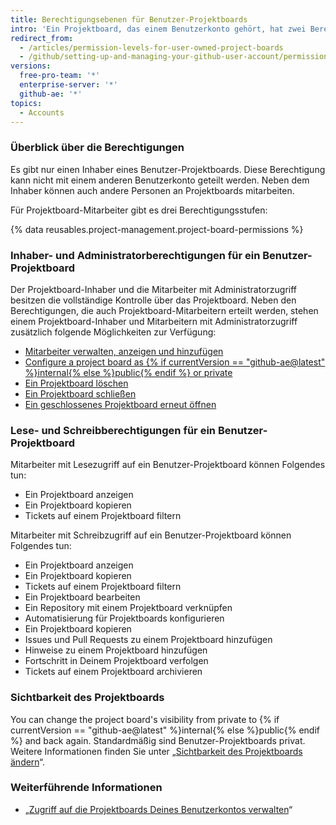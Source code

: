 ```yaml
---
title: Berechtigungsebenen für Benutzer-Projektboards
intro: 'Ein Projektboard, das einem Benutzerkonto gehört, hat zwei Berechtigungsebenen: den Projektboard-Inhaber und die Mitarbeiter.'
redirect_from:
  - /articles/permission-levels-for-user-owned-project-boards
  - /github/setting-up-and-managing-your-github-user-account/permission-levels-for-user-owned-project-boards
versions:
  free-pro-team: '*'
  enterprise-server: '*'
  github-ae: '*'
topics:
  - Accounts
---
```

### Überblick über die Berechtigungen

Es gibt nur einen Inhaber eines Benutzer-Projektboards. Diese Berechtigung kann nicht mit einem anderen Benutzerkonto geteilt werden. Neben dem Inhaber können auch andere Personen an Projektboards mitarbeiten.

Für Projektboard-Mitarbeiter gibt es drei Berechtigungsstufen:

{% data reusables.project-management.project-board-permissions %}

### Inhaber- und Administratorberechtigungen für ein Benutzer-Projektboard

Der Projektboard-Inhaber und die Mitarbeiter mit Administratorzugriff besitzen die vollständige Kontrolle über das Projektboard. Neben den Berechtigungen, die auch Projektboard-Mitarbeitern erteilt werden, stehen einem Projektboard-Inhaber und Mitarbeitern mit Administratorzugriff zusätzlich folgende Möglichkeiten zur Verfügung:

- [Mitarbeiter verwalten, anzeigen und hinzufügen](/articles/managing-access-to-your-user-account-s-project-boards)
- [Configure a project board as {% if currentVersion == "github-ae@latest" %}internal{% else %}public{% endif %} or private](/articles/changing-project-board-visibility)
- [Ein Projektboard löschen](/articles/deleting-a-project-board/)
- [Ein Projektboard schließen](/articles/closing-a-project-board/)
- [Ein geschlossenes Projektboard erneut öffnen](/articles/reopening-a-closed-project-board)

### Lese- und Schreibberechtigungen für ein Benutzer-Projektboard

Mitarbeiter mit Lesezugriff auf ein Benutzer-Projektboard können Folgendes tun:

- Ein Projektboard anzeigen
- Ein Projektboard kopieren
- Tickets auf einem Projektboard filtern

Mitarbeiter mit Schreibzugriff auf ein Benutzer-Projektboard können Folgendes tun:

- Ein Projektboard anzeigen
- Ein Projektboard kopieren
- Tickets auf einem Projektboard filtern
- Ein Projektboard bearbeiten
- Ein Repository mit einem Projektboard verknüpfen
- Automatisierung für Projektboards konfigurieren
- Ein Projektboard kopieren
- Issues und Pull Requests zu einem Projektboard hinzufügen
- Hinweise zu einem Projektboard hinzufügen
- Fortschritt in Deinem Projektboard verfolgen
- Tickets auf einem Projektboard archivieren

### Sichtbarkeit des Projektboards

You can change the project board's visibility from private to {% if currentVersion == "github-ae@latest" %}internal{% else %}public{% endif %} and back again. Standardmäßig sind Benutzer-Projektboards privat. Weitere Informationen finden Sie unter „[Sichtbarkeit des Projektboards ändern](/articles/changing-project-board-visibility)“.

### Weiterführende Informationen

  - „[Zugriff auf die Projektboards Deines Benutzerkontos verwalten](/articles/managing-access-to-your-user-account-s-project-boards)“
